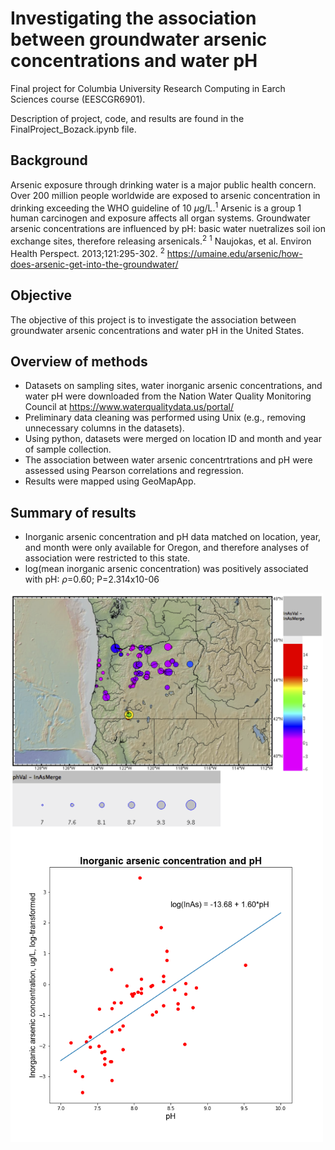 # Investigating the association between groundwater arsenic concentrations and water pH

Final project for Columbia University Research Computing in Earch Sciences course (EESCGR6901).

Description of project, code, and results are found in the FinalProject_Bozack.ipynb file.

## Background
Arsenic exposure through drinking water is a major public health concern. Over 200 million people worldwide are exposed to arsenic concentration in drinking exceeding the WHO guideline of 10 $\mu$g/L.<sup>1</sup> Arsenic is a group 1 human carcinogen and exposure affects all organ systems. Groundwater arsenic concentrations are influenced by pH: basic water nuetralizes soil ion exchange sites, therefore releasing arsenicals.<sup>2</sup>
<sup>1</sup> Naujokas, et al. Environ Health Perspect. 2013;121:295-302. <sup>2</sup> https://umaine.edu/arsenic/how-does-arsenic-get-into-the-groundwater/

## Objective
The objective of this project is to investigate the association between groundwater arsenic concentrations and water pH in the United States.

## Overview of methods
* Datasets on sampling sites, water inorganic arsenic concentrations, and water pH were downloaded from the Nation Water Quality Monitoring Council at https://www.waterqualitydata.us/portal/
* Preliminary data cleaning was performed using Unix (e.g., removing unnecessary columns in the datasets).
* Using python, datasets were merged on location ID and month and year of sample collection.
* The association between water arsenic concentrtrations and pH were assessed using Pearson correlations and regression.
* Results were mapped using GeoMapApp.

## Summary of results
* Inorganic arsenic concentration and pH data matched on location, year, and month were only available for Oregon, and therefore analyses of association were restricted to this state.
* log(mean inorganic arsenic concentration) was positively associated with pH: $\rho$=0.60; P=2.314x10-06

<img align='left' src="oregon_map.png" width="500"/>

<img align='left' src="InAsReg.png" width="500"/>
